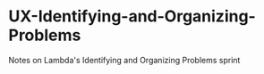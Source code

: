 # UX-Identifying-and-Organizing-Problems
Notes on Lambda's Identifying and Organizing Problems sprint
